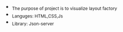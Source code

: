- <sub>The purpose of project is to visualize layout factory</sub>
- <sub>Languges: HTML,CSS,Js</sub>
- <sub>Library:  Json-server</sub>
  

